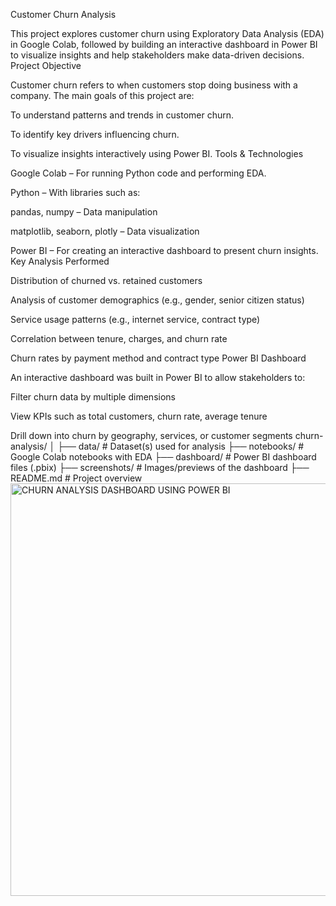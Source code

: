  Customer Churn Analysis

This project explores customer churn using Exploratory Data Analysis (EDA) in Google Colab, followed by building an interactive dashboard in Power BI to visualize insights and help stakeholders make data-driven decisions.
 Project Objective

Customer churn refers to when customers stop doing business with a company. The main goals of this project are:

To understand patterns and trends in customer churn.

To identify key drivers influencing churn.

To visualize insights interactively using Power BI.
Tools & Technologies

Google Colab – For running Python code and performing EDA.

Python – With libraries such as:

pandas, numpy – Data manipulation

matplotlib, seaborn, plotly – Data visualization

Power BI – For creating an interactive dashboard to present churn insights.
 Key Analysis Performed

Distribution of churned vs. retained customers

Analysis of customer demographics (e.g., gender, senior citizen status)

Service usage patterns (e.g., internet service, contract type)

Correlation between tenure, charges, and churn rate

Churn rates by payment method and contract type
Power BI Dashboard

An interactive dashboard was built in Power BI to allow stakeholders to:

Filter churn data by multiple dimensions

View KPIs such as total customers, churn rate, average tenure

Drill down into churn by geography, services, or customer segments
churn-analysis/
│
├── data/                   # Dataset(s) used for analysis
├── notebooks/              # Google Colab notebooks with EDA
├── dashboard/              # Power BI dashboard files (.pbix)
├── screenshots/            # Images/previews of the dashboard
├── README.md               # Project overview
<img width="1163" height="660" alt="CHURN ANALYSIS DASHBOARD USING POWER BI" src="https://github.com/user-attachments/assets/c8823bb6-0b1a-4629-9f59-806319135317" />

